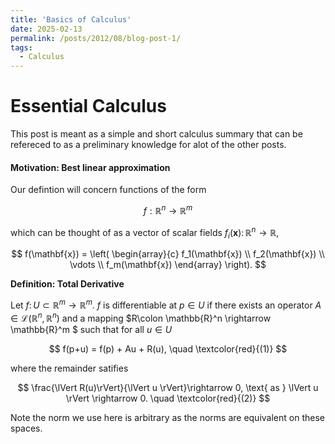 ```yaml
---
title: 'Basics of Calculus'
date: 2025-02-13
permalink: /posts/2012/08/blog-post-1/
tags:
  - Calculus
---
```


Essential Calculus
======

This post is meant as a simple and short calculus summary that can be refereced to as a preliminary knowledge for alot of the other posts.


#### Motivation: Best linear approximation




Our defintion will concern functions of the form

$$ f: \mathbb{R}^n \rightarrow \mathbb{R}^m $$

which can be thought of as a vector of scalar fields $f_i(\mathbf{x}) \colon \mathbb{R}^n \rightarrow \mathbb{R}$,


$$
f(\mathbf{x}) = \left( \begin{array}{c} f_1(\mathbf{x}) \\ f_2(\mathbf{x}) \\ \vdots \\ f_m(\mathbf{x}) \end{array} \right).
$$


**Definition: Total Derivative**

Let $f \colon U\subset \mathbb{R}^m \rightarrow \mathbb{R}^m$. $f$ is differentiable at $p \in U$ if there exists an operator $A \in \mathcal{L}(\mathbb{R}^n,\mathbb{R}^n)$ and a mapping $R\colon \mathbb{R}^n \rightarrow \mathbb{R}^m $
such that for all $u \in U$

$$
f(p+u) = f(p) + Au + R(u), \quad \textcolor{red}{(1)}
$$

where the remainder satifies

$$
\frac{\lVert R(u)\rVert}{\lVert u \rVert}\rightarrow 0, \text{ as } \lVert u \rVert \rightarrow 0. \quad \textcolor{red}{(2)}
$$

Note the norm we use here is arbitrary as the norms are equivalent on these spaces.



